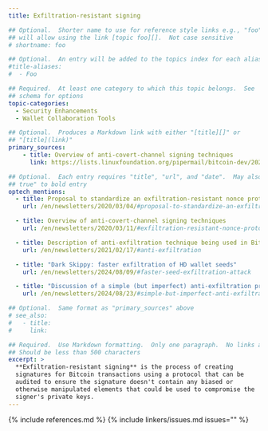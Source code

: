 ```yaml
---
title: Exfiltration-resistant signing

## Optional.  Shorter name to use for reference style links e.g., "foo"
## will allow using the link [topic foo][].  Not case sensitive
# shortname: foo

## Optional.  An entry will be added to the topics index for each alias
#title-aliases:
#  - Foo

## Required.  At least one category to which this topic belongs.  See
## schema for options
topic-categories:
  - Security Enhancements
  - Wallet Collaboration Tools

## Optional.  Produces a Markdown link with either "[title][]" or
## "[title](link)"
primary_sources:
    - title: Overview of anti-covert-channel signing techniques
      link: https://lists.linuxfoundation.org/pipermail/bitcoin-dev/2020-March/017667.html

## Optional.  Each entry requires "title", "url", and "date".  May also use "feature:
## true" to bold entry
optech_mentions:
  - title: Proposal to standardize an exfiltration-resistant nonce protocol
    url: /en/newsletters/2020/03/04/#proposal-to-standardize-an-exfiltration-resistant-nonce-protocol

  - title: Overview of anti-covert-channel signing techniques
    url: /en/newsletters/2020/03/11/#exfiltration-resistant-nonce-protocols

  - title: Description of anti-exfiltration technique being used in BitBox02 and Jade hardware wallets
    url: /en/newsletters/2021/02/17/#anti-exfiltration

  - title: "Dark Skippy: faster exfiltration of HD wallet seeds"
    url: /en/newsletters/2024/08/09/#faster-seed-exfiltration-attack

  - title: "Discussion of a simple (but imperfect) anti-exfiltration protocol"
    url: /en/newsletters/2024/08/23/#simple-but-imperfect-anti-exfiltration-protocol

## Optional.  Same format as "primary_sources" above
# see_also:
#   - title:
#     link:

## Required.  Use Markdown formatting.  Only one paragraph.  No links allowed.
## Should be less than 500 characters
excerpt: >
  **Exfiltration-resistant signing** is the process of creating
  signatures for Bitcoin transactions using a protocol that can be
  audited to ensure the signature doesn't contain any biased or
  otherwise manipulated elements that could be used to compromise the
  signer's private keys.
---
```

{% include references.md %}
{% include linkers/issues.md issues="" %}
